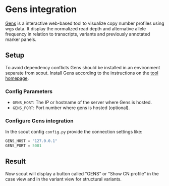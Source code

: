 # Gens integration

[Gens][gens] is a interactive web-based tool to visualize copy number profiles using wgs data. It display the normalized read depth and alternative allele frequency in relation to transcripts, variants and previously annotated marker panels.

## Setup

To avoid dependency conflicts Gens should be installed in an environment separate from scout. Install Gens according to the instructions on the [tool homepage][gens].

### Config Parameters

* `GENS_HOST`: The IP or hostname of the server where Gens is hosted.
* `GENS_PORT`: Port number where gens is hosted (optional).

### Configure Gens integration

In the scout config `config.py` provide the connection settings like:

```python
GENS_HOST = "127.0.0.1"
GENS_PORT = 5001
```

## Result
Now scout will display a button called "GENS" or "Show CN profile" in the case view and in the variant view for structural variants.

[gens]: https://github.com/Clinical-Genomics-Lund/gens
